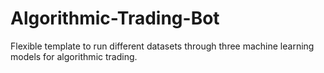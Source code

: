 # Algorithmic-Trading-Bot
Flexible template to run different datasets through three machine learning models for algorithmic trading.
